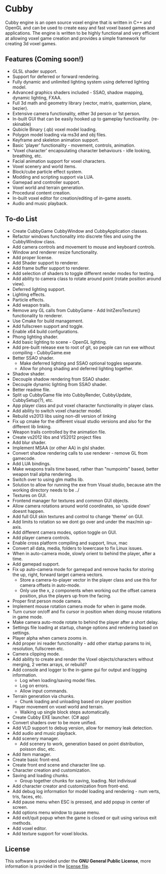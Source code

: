 # Cubby
Cubby engine is an open source voxel engine that is written in C++ and OpenGL and can be used to create easy and fast voxel based games and applications. The engine is written to be highly functional and very efficient at allowing voxel game creation and provides a simple framework for creating 3d voxel games.

## Features (Coming soon!)
* GLSL shader support.
* Support for deferred or forward rendering.
* Fully dynamic and unlimited lighting system using deferred lighting model.
* Advanced graphics shaders included - SSAO, shadow mapping, dynamic lighting, FXAA.
* Full 3d math and geometry library (vector, matrix, quaternion, plane, bezier).
* Extensive camera functionality, either 3d person or 1st person.
* In-built GUI that can be easily hooked up to gameplay functioanlity. (re-skinable)
* Qubicle Binary (.qb) voxel model loading.
* Polygon model loading via ms3d and obj files.
* Keyframe and skeleton animation support.
* Basic 'player' functionality - movement, controls, animation.
* 'Voxel character' encapsulating character behaviours - idle looking, breathing, etc.
* Facial animation support for voxel characters.
* Voxel scenery and world items.
* Block/cube particle effect system.
* Modding and scripting support via LUA.
* Gamepad and controller support.
* Voxel world and terrain generation.
* Procedural content creation.
* In-built voxel editor for creation/editing of in-game assets. 
* Audio and music playback.

## To-do List
* Create CubbyGame CubbyWindow and CubbyApplication classes.
* Refactor windows functionality into discrete files and using the CubbyWindow class.
* Add camera controls and movement to mouse and keyboard controls.
* Window and renderer resize functionality.
* Add proper license.
* Add Shader support to renderer.
* Add frame buffer support to renderer.
* Add selection of shaders to toggle different render modes for testing.
* Add ability to camera class to rotate around point (rotate position around view).
* Deferred lighting support.
* Lighting effects.
* Particle effects.
* Add weapon trails.
* Remove any GL calls from CubbyGame - Add InitZeroTexture() functionality to renderer.
* Use Cmake for build management.
* Add fullscreen support and toggle.
* Enable x64 build configurations.
* Phong lighting shader.
* Add basic lighting to scene - OpenGL lighting.
* Add pre-built release exe to root of git, so people can run exe without compiling - CubbyGame.exe
* Better SSAO shader.
  * Make deferred lighting and SSAO optional toggles separate.
  * Allow for phong shading and deferred lighting together.
* Shadow shader.
* Decouple shadow rendering from SSAO shader.
* Decouple dynamic lighting from SSAO shader.
* Better readme file.
* Split up CubbyGame file into CubbyRender, CubbyUpdate, CubbySetup(?), etc.
* App player class and put voxel character functionality in player class.
* Add ability to switch voxel character model.
* Rebuild vs2013 libs using non-dll version of linking
* Fix up cmake for the different visual studio versions and also for the different lib linking.
* Weapon trails controlled by the animation file.
* Create vs2012 libs and VS2012 project files
* Add blur shader.
* Implement MSAA (or other AA) in glsl shader.
* Convert shadow rendering calls to use renderer - remove GL from gamecode.
* Add LUA bindings.
* Make weapons trails time based, rather than "numpoints" based, better weapon trail alpha rendering.
* Switch over to using glm maths lib.
* Solution to allow for running the exe from Visual studio, because atm the working directory needs to be ../
* Textures on GUI.
* Frontend manager for textures and common GUI objects.
* Allow camera rotations around world coordinates, so 'upside down' doesnt happen.
* Add full GUI skin textures and control to change 'theme' on GUI.
* Add limits to rotation so we dont go over and under the max/min up-axis.
* Add different camera modes, option toggle on GUI.
* Add player camera controls.
* Enable cross platform compiling and support, linux, mac
* Convert all data, media, folders to lowercase to fix Linux issues.
* When in auto-camera mode, slowly orient to behind the player, after a time.
* Add gamepad support.
* Fix up auto-camera mode for gamepad and remove hacks for storing the up, right, forward target camera vectors.
  * Store a camera-to-player vector in the player class and use this for camera offsets in auto-mode.
  * Only use the x, z components when working out the offset camera position, plus the players up from the facing.
* Proper first person mode camera.
* Implement mouse rotation camera mode for when in game mode.
* Turn cursor on/off and fix cursor in position when doing mouse rotations in game mode.
* Make camera auto-mode rotate to behind the player after a short delay.
* Settings file loading at startup, change options and rendering based on settings.
* Player alpha when camera zooms in.
* Add proper ini reader functionality - add other startup params to ini, resolution, fullscreen etc.
* Camera clipping mode.
* Add ability to create and render the Voxel objects/characters without merging, 2 vertex arrays, or rebuild?
* Add console and logger to the in-game gui for output and logging information.
  * Log when loading/saving model files.
  * Log on errors.
  * Allow input commands.
* Terrain generation via chunks.
  * Chunk loading and unloading based on player position
* Player movement on voxel world and terrain.
  * Walking up single block steps automatically.
* Create Cubby EXE launcher. (C# app)
* Convert shaders over to be more unified.
* Add VLD support to debug version, allow for memory leak detection.
* Add audio and music playback.
* Add scenery manager.
  * Add scenery to work, generation based on point distribution, poisson disc, etc.
* Add item manager.
* Create basic front-end.
* Create front end scene and character line up.
* Character creation and customization.
* Saving and loading chunks.
  * Group together chunks for saving, loading. Not indivisual
* Add character creator and customization from front-end.
* Add debug log information for model loading and rendering - num verts, tris, faces, etc.
* Add pause menu when ESC is pressed, and add popup in center of screen.
* Add options menu window to pause menu.
* Add exit/quit popup when the game is closed or quit using various exit methods.
* Add voxel editor.
* Add texture support for voxel blocks.

## License
This software is provided under the **GNU General Public License**, more information is provided in the [license file](https://github.com/MineScroll/Cubby/blob/master/LICENSE.md).